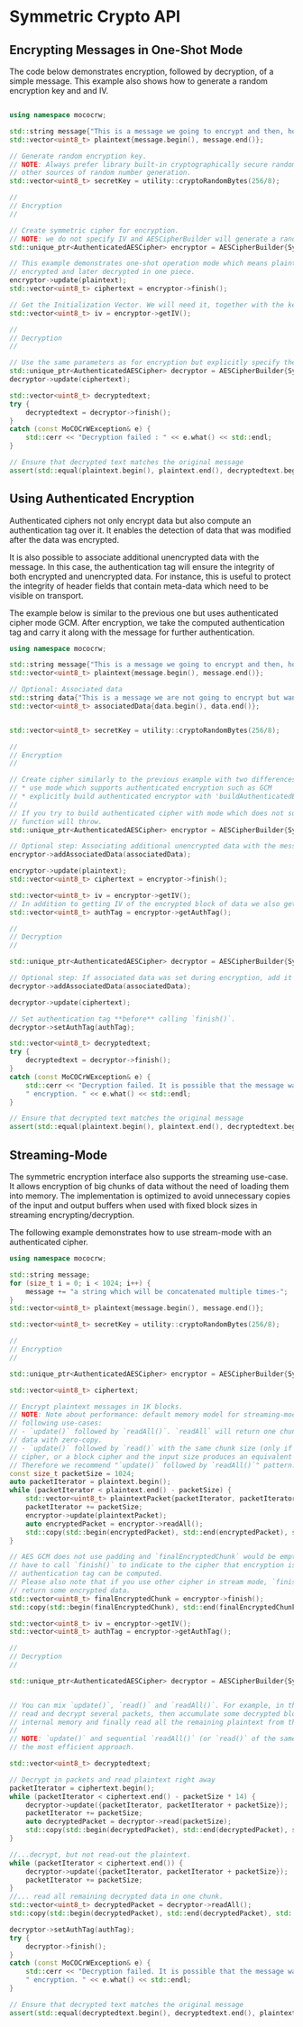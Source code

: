# Symmetric Crypto API

## Encrypting Messages in One-Shot Mode

The code below demonstrates encryption, followed by decryption, of a simple message. This example also shows how to generate a random encryption key and and IV.

```cpp

using namespace mococrw;

std::string message{"This is a message we going to encrypt and then, hopefully, decrypt."};
std::vector<uint8_t> plaintext{message.begin(), message.end()};

// Generate random encryption key.
// NOTE: Always prefer library built-in cryptographically secure random number generator to
// other sources of random number generation.
std::vector<uint8_t> secretKey = utility::cryptoRandomBytes(256/8);

//
// Encryption
//

// Create symmetric cipher for encryption.
// NOTE: we do not specify IV and AESCipherBuilder will generate a random one.
std::unique_ptr<AuthenticatedAESCipher> encryptor = AESCipherBuilder{SymmetricCipherMode::CBC, SymmetricCipherKeySize::S_256, secretKey}.buildEncryptor();

// This example demonstrates one-shot operation mode which means plaintext message is first
// encrypted and later decrypted in one piece.
encryptor->update(plaintext);
std::vector<uint8_t> ciphertext = encryptor->finish();

// Get the Initialization Vector. We will need it, together with the key, for decryption
std::vector<uint8_t> iv = encryptor->getIV();

//
// Decryption
//

// Use the same parameters as for encryption but explicitly specify the IV.
std::unique_ptr<AuthenticatedAESCipher> decryptor = AESCipherBuilder{SymmetricCipherMode::CBC, SymmetricCipherKeySize::S_256, secretKey}.setIV(iv).buildDecryptor();
decryptor->update(ciphertext);

std::vector<uint8_t> decryptedtext;
try {
    decryptedtext = decryptor->finish();
}
catch (const MoCOCrWException& e) {
    std::cerr << "Decryption failed : " << e.what() << std::endl;
}

// Ensure that decrypted text matches the original message
assert(std::equal(plaintext.begin(), plaintext.end(), decryptedtext.begin()));

```

## Using Authenticated Encryption

Authenticated ciphers not only encrypt data but also compute an authentication tag over it. It enables the detection of data that was modified after the data was encrypted.

It is also possible to associate additional unencrypted data with the message. In this case, the authentication tag will ensure the integrity of both encrypted and unencrypted data. For instance, this is useful to protect the integrity of header fields that contain meta-data which need to be visible on transport.

The example below is similar to the previous one but uses authenticated cipher mode GCM. After encryption, we take the computed authentication tag and carry it along with the message for further authentication.

```cpp
using namespace mococrw;

std::string message{"This is a message we going to encrypt and then, hopefully, decrypt."};
std::vector<uint8_t> plaintext{message.begin(), message.end()};

// Optional: Associated data
std::string data{"This is a message we are not going to encrypt but want to make sure arrived unchanged."};
std::vector<uint8_t> associatedData{data.begin(), data.end()};


std::vector<uint8_t> secretKey = utility::cryptoRandomBytes(256/8);

//
// Encryption
//

// Create cipher similarly to the previous example with two differences:
// * use mode which supports authenticated encryption such as GCM
// * explicitly build authenticated encryptor with 'buildAuthenticatedEncryptor'.
//
// If you try to build authenticated cipher with mode which does not support it, 'build'
// function will throw.
std::unique_ptr<AuthenticatedAESCipher> encryptor = AESCipherBuilder{SymmetricCipherMode::GCM, SymmetricCipherKeySize::S_256, secretKey}.buildAuthenticatedEncryptor();

// Optional step: Associating additional unencrypted data with the message
encryptor->addAssociatedData(associatedData);

encryptor->update(plaintext);
std::vector<uint8_t> ciphertext = encryptor->finish();

std::vector<uint8_t> iv = encryptor->getIV();
// In addition to getting IV of the encrypted block of data we also get authentication tag.
std::vector<uint8_t> authTag = encryptor->getAuthTag();

//
// Decryption
//

std::unique_ptr<AuthenticatedAESCipher> decryptor = AESCipherBuilder{SymmetricCipherMode::GCM, SymmetricCipherKeySize::S_256, secretKey}.setIV(iv).buildAuthenticatedDecryptor();

// Optional step: If associated data was set during encryption, add it here for the integrity check
decryptor->addAssociatedData(associatedData);

decryptor->update(ciphertext);

// Set authentication tag **before** calling `finish()`.
decryptor->setAuthTag(authTag);

std::vector<uint8_t> decryptedtext;
try {
    decryptedtext = decryptor->finish();
}
catch (const MoCOCrWException& e) {
    std::cerr << "Decryption failed. It is possible that the message was modified after"
    " encryption. " << e.what() << std::endl;
}

// Ensure that decrypted text matches the original message
assert(std::equal(plaintext.begin(), plaintext.end(), decryptedtext.begin()));

```

## Streaming-Mode

The symmetric encryption interface also supports the streaming use-case. It allows encryption of big chunks of data without the need of loading them into memory. The implementation is optimized to avoid unnecessary copies of the input and output buffers when used with fixed block sizes in streaming encrypting/decryption.

The following example demonstrates how to use stream-mode with an authenticated cipher.

```cpp
using namespace mococrw;

std::string message;
for (size_t i = 0; i < 1024; i++) {
    message += "a string which will be concatenated multiple times-";
}
std::vector<uint8_t> plaintext{message.begin(), message.end()};

std::vector<uint8_t> secretKey = utility::cryptoRandomBytes(256/8);

//
// Encryption
//

std::unique_ptr<AuthenticatedAESCipher> encryptor = AESCipherBuilder{SymmetricCipherMode::GCM, SymmetricCipherKeySize::S_256, secretKey}.buildAuthenticatedEncryptor();

std::vector<uint8_t> ciphertext;

// Encrypt plaintext messages in 1K blocks.
// NOTE: Note about performance: default memory model for streaming-mode is optimized for the
// following use-cases:
// - `update()` followed by `readAll()`. `readAll` will return one chunk of encrypted/decrypted
// data with zero-copy.
// - `update()` followed by `read()` with the same chunk size (only if the cipher is a stream
// cipher, or a block cipher and the input size produces an equivalent output size)
// Therefore we recommend "`update()` followed by `readAll()`" pattern.
const size_t packetSize = 1024;
auto packetIterator = plaintext.begin();
while (packetIterator < plaintext.end() - packetSize) {
    std::vector<uint8_t> plaintextPacket{packetIterator, packetIterator + packetSize};
    packetIterator += packetSize;
    encryptor->update(plaintextPacket);
    auto encryptedPacket = encryptor->readAll();
    std::copy(std::begin(encryptedPacket), std::end(encryptedPacket), std::back_inserter(ciphertext));
}

// AES GCM does not use padding and `finalEncryptedChunk` would be empty but you still
// have to call `finish()` to indicate to the cipher that encryption is complete and
// authentication tag can be computed.
// Please also note that if you use other cipher in stream mode, `finish()` might actually
// return some encrypted data.
std::vector<uint8_t> finalEncryptedChunk = encryptor->finish();
std::copy(std::begin(finalEncryptedChunk), std::end(finalEncryptedChunk), std::back_inserter(ciphertext));

std::vector<uint8_t> iv = encryptor->getIV();
std::vector<uint8_t> authTag = encryptor->getAuthTag();

//
// Decryption
//

std::unique_ptr<AuthenticatedAESCipher> decryptor = AESCipherBuilder{SymmetricCipherMode::GCM, SymmetricCipherKeySize::S_256, secretKey}.setIV(iv).buildAuthenticatedDecryptor();


// You can mix `update()`, `read()` and `readAll()`. For example, in the code below we first
// read and decrypt several packets, then accumulate some decrypted blocks in the cipher
// internal memory and finally read all the remaining plaintext from the cipher.
//
// NOTE: `update()` and sequential `readAll()` (or `read()` of the same chunk size) is still
// the most efficient approach.

std::vector<uint8_t> decryptedtext;

// Decrypt in packets and read plaintext right away
packetIterator = ciphertext.begin();
while (packetIterator < ciphertext.end() - packetSize * 14) {
    decryptor->update({packetIterator, packetIterator + packetSize});
    packetIterator += packetSize;
    auto decryptedPacket = decryptor->read(packetSize);
    std::copy(std::begin(decryptedPacket), std::end(decryptedPacket), std::back_inserter(decryptedtext));
}

//...decrypt, but not read-out the plaintext.
while (packetIterator < ciphertext.end()) {
    decryptor->update({packetIterator, packetIterator + packetSize});
    packetIterator += packetSize;
}
//... read all remaining decrypted data in one chunk.
std::vector<uint8_t> decryptedPacket = decryptor->readAll();
std::copy(std::begin(decryptedPacket), std::end(decryptedPacket), std::back_inserter(decryptedtext));

decryptor->setAuthTag(authTag);
try {
    decryptor->finish();
}
catch (const MoCOCrWException& e) {
    std::cerr << "Decryption failed. It is possible that the message was modified after"
    " encryption. " << e.what() << std::endl;
}

// Ensure that decrypted text matches the original message
assert(std::equal(decryptedtext.begin(), decryptedtext.end(), plaintext.begin()));

```
